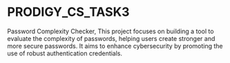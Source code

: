 # PRODIGY_CS_TASK3
Password Complexity Checker, This project focuses on building a tool to evaluate the complexity of passwords, helping users create stronger and more secure passwords. It aims to enhance cybersecurity by promoting the use of robust authentication credentials.

